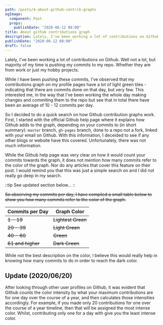 ```yaml
---
path: /posts/4-about-github-contrib-graphs
ogImage:
  component: Post
  props:
    publishDate: "2020-06-12 08:00"
title: About github contributions graph
description: Lately, I've been working a lot of contributions on Github
publishDate: "2020-06-12 08:00"
draft: false
---
```


Lately, I've been working a lot of contributions on Github. Well not a lot, but majority of my time is pushing my commits
to my repo. Whether they are from work or just my hobby projects.

While I have been pushing these commits, I've observed that my contributions graph on my profile pages have a lot of light
green tiles - indicating that there are commits done on that day, but very few. This interested me, in the way that I've been
working the whole day making changes and commiting them to the repo but see that in total there have been an average of
10 - 12 commits per day.

So I decided to do a quick search on how Github contribution graphs work. First, I started with the official Github
help page where it explains how Github adds to the graph, depending on your commits to (in short summary): `master` branch,
`gh-pages` branch, done to a repo not a fork, linked with your email on Github. With this information, I deceided to see
if any other blogs or website have this covered. Unfortunately, there was not much information.

While the Github help page was very clear on how it would count your commits towards the graph, it does not mention
how many commits refer to the color of the graph. Nor do any articles that cover this feature on their post. I would remind
you that this was just a simple search on and I did not really go deep in my search.

::tip
See updated section below...
::

~~So observing my commits per day, I have compiled a small table below to show you how many commits refer to the color
of the graph.~~

| Commits per Day   | Graph Color        |
| ----------------- | ------------------ |
| ~~1 - 19~~        | ~~Lightest Green~~ |
| ~~20 - 39~~       | ~~Light Green~~    |
| ~~40 - 60~~       | ~~Green~~          |
| ~~61 and higher~~ | ~~Dark Green~~     |

While not the best description on the color, I believe this would really help in knowing how many commits to do in order
to reach the dark color.

## Update (2020/06/20)

After looking through other user profiles on Github, it was evident that Github counts the color intensity by what
your maximum contributions are for one day over the course of a year, and then calculates those intensities accordingly.
For example, if you made only 20 contributions for one over the course of a year timeline, then that will be assigned
the most intense color. Whilst, contributing only one for a day with give you the least intense color.
